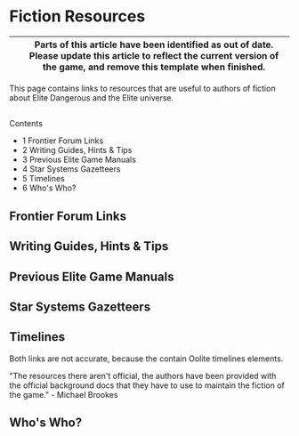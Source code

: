 # Fiction Resources
|  | **Parts of this article have been identified as out of date.** Please update this article to reflect the current version of the game, and remove this template when finished. |
| --- | --- |

This page contains links to resources that are useful to authors of fiction about Elite Dangerous and the Elite universe.

## 

Contents

- 1 Frontier Forum Links
- 2 Writing Guides, Hints & Tips
- 3 Previous Elite Game Manuals
- 4 Star Systems Gazetteers
- 5 Timelines
- 6 Who's Who?

## Frontier Forum Links

## Writing Guides, Hints & Tips

## Previous Elite Game Manuals

## Star Systems Gazetteers

## Timelines

Both links are not accurate, because the contain Oolite timelines elements.

"The resources there aren't official, the authors have been provided with the official background docs that they have to use to maintain the fiction of the game." - Michael Brookes

## Who's Who?